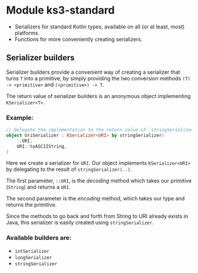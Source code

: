 # Module ks3-standard
* Serializers for standard Kotlin types, available on all (or at least, most) platforms.
* Functions for more conveniently creating serializers.

## Serializer builders

Serializer builders provide a convenient way of creating a serializer that turns `T` into a primitive, by simply providing the two
conversion methods `(T) -> <primitive>` and `(<primitive>) -> T`.

The return value of serializer builders is an anonymous object implementing `KSerializer<T>`.

### Example:

```kotlin
// Delegate the implementation to the return value of `stringSerializer(..)`
object UriSerializer : KSerializer<URI> by stringSerializer(
    ::URI,
    URI::toASCIIString,
)
```

Here we create a serializer for `URI`. Our object implements `KSerializer<URI>` by delegating to the result of `stringSerializer(..)`.

The first parameter, `::URI`, is the _decoding_ method which takes our primitive (`String`) and returns a `URI`.

The second parameter is the _encoding_ method, which takes our type and returns the primitive.

Since the methods to go back and forth from String to URI already exists in Java, this serializer is easily created using `stringSerializer`.


### Available builders are:

* `intSerializer`
* `longSerializer`
* `stringSerializer`
